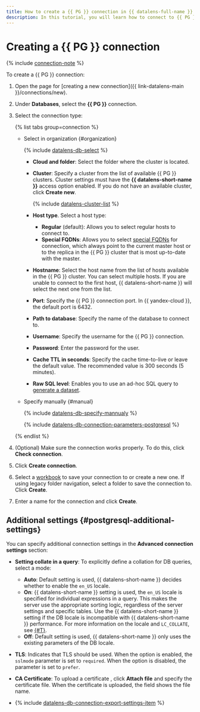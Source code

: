 ```yaml
---
title: How to create a {{ PG }} connection in {{ datalens-full-name }}
description: In this tutorial, you will learn how to connect to {{ PG }} in {{ datalens-full-name }}.
---
```


# Creating a {{ PG }} connection


{% include [connection-note](../../../_includes/datalens/datalens-connection-note-ip.md) %}

To create a {{ PG }} connection:

1. Open the page for [creating a new connection]({{ link-datalens-main }}/connections/new).
1. Under **Databases**, select the **{{ PG }}** connection.


1. Select the connection type:

   {% list tabs group=connection %}

   - Select in organization {#organization}

     {% include [datalens-db-select](../../../_includes/datalens/datalens-db-select.md) %}

     * **Cloud and folder**: Select the folder where the cluster is located.
     * **Cluster**: Specify a cluster from the list of available {{ PG }} clusters. Cluster settings must have the **{{ datalens-short-name }}** access option enabled. If you do not have an available cluster, click **Create new**.

       {% include [datalens-cluster-list](../../../_includes/datalens/datalens-cluster-list.md) %}

     * **Host type**. Select a host type:
       
       * **Regular** (default): Allows you to select regular hosts to connect to.
       * **Special FQDNs**: Allows you to select [special FQDNs](../../../managed-postgresql/operations/connect.md#special-fqdns) for connection, which always point to the current master host or to the replica in the {{ PG }} cluster that is most up-to-date with the master.

     * **Hostname**: Select the host name from the list of hosts available in the {{ PG }} cluster. You can select multiple hosts. If you are unable to connect to the first host, {{ datalens-short-name }} will select the next one from the list.
     * **Port**: Specify the {{ PG }} connection port. In {{ yandex-cloud }}, the default port is 6432.
     * **Path to database**: Specify the name of the database to connect to.
     * **Username**: Specify the username for the {{ PG }} connection.
     * **Password**: Enter the password for the user.
     * **Cache TTL in seconds**: Specify the cache time-to-live or leave the default value. The recommended value is 300 seconds (5 minutes).
     * **Raw SQL level**: Enables you to use an ad-hoc SQL query to [generate a dataset](../../dataset/settings.md#sql-request-in-datatset).

   - Specify manually {#manual}

     {% include [datalens-db-specify-mannualy](../../../_includes/datalens/datalens-db-specify-mannualy.md) %}

     {% include [datalens-db-connection-parameters-postgresql](../../../_includes/datalens/datalens-db-connection-parameters-postgresql.md) %}

   {% endlist %}


1. (Optional) Make sure the connection works properly. To do this, click **Check connection**.
1. Click **Create connection**.


1. Select a [workbook](../../workbooks-collections/index.md) to save your connection to or create a new one. If using legacy folder navigation, select a folder to save the connection to. Click **Create**.


1. Enter a name for the connection and click **Create**.



## Additional settings {#postgresql-additional-settings}

You can specify additional connection settings in the **Advanced connection settings** section:

* **Setting collate in a query**: To explicitly define a collation for DB queries, select a mode:

  * **Auto**: Default setting is used, {{ datalens-short-name }} decides whether to enable the `en_US` locale.
  * **On**: {{ datalens-short-name }} setting is used, the `en_US` locale is specified for individual expressions in a query. This makes the server use the appropriate sorting logic, regardless of the server settings and specific tables. Use the {{ datalens-short-name }} setting if the DB locale is incompatible with {{ datalens-short-name }} performance. For more information on the locale and `LC_COLLATE`, see [{#T}](../../../managed-postgresql/operations/cluster-create.md#create-cluster).
  * **Off**: Default setting is used, {{ datalens-short-name }} only uses the existing parameters of the DB locale.

* **TLS**: Indicates that TLS should be used. When the option is enabled, the `sslmode` parameter is set to `required`. When the option is disabled, the parameter is set to `prefer`.
* **CA Certificate**: To upload a certificate , click **Attach file** and specify the certificate file. When the certificate is uploaded, the field shows the file name.
* {% include [datalens-db-connection-export-settings-item](../../../_includes/datalens/operations/datalens-db-connection-export-settings-item.md) %}
